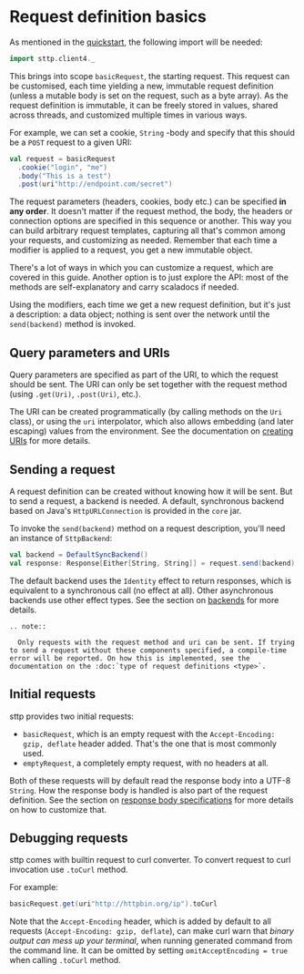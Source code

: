 # Request definition basics

As mentioned in the [quickstart](../quickstart.md), the following import will be needed:

```scala mdoc
import sttp.client4._
```

This brings into scope `basicRequest`, the starting request. This request can be customised, each time yielding a new, immutable request definition (unless a mutable body is set on the request, such as a byte array). As the request definition is immutable, it can be freely stored in values, shared across threads, and customized multiple times in various ways.

For example, we can set a cookie, `String` -body and specify that this should be a `POST` request to a given URI:

```scala mdoc:silent
val request = basicRequest
  .cookie("login", "me")
  .body("This is a test")
  .post(uri"http://endpoint.com/secret")
```

The request parameters (headers, cookies, body etc.) can be specified **in any order**. It doesn't matter if the request method, the body, the headers or connection options are specified in this sequence or another. This way you can build arbitrary request templates, capturing all that's common among your requests, and customizing as needed. Remember that each time a modifier is applied to a request, you get a new immutable object.

There's a lot of ways in which you can customize a request, which are covered in this guide. Another option is to just explore the API: most of the methods are self-explanatory and carry scaladocs if needed.

Using the modifiers, each time we get a new request definition, but it's just a description: a data object; nothing is sent over the network until the `send(backend)` method is invoked.

## Query parameters and URIs

Query parameters are specified as part of the URI, to which the request should be sent. The URI can only be set together with the request method (using `.get(Uri)`, `.post(Uri)`, etc.).

The URI can be created programmatically (by calling methods on the `Uri` class), or using the `uri` interpolator, which also allows embedding (and later escaping) values from the environment. See the documentation on [creating URIs](../model/uri.md) for more details.

## Sending a request

A request definition can be created without knowing how it will be sent. But to send a request, a backend is needed. A default, synchronous backend based on Java's `HttpURLConnection` is provided in the `core` jar.

To invoke the `send(backend)` method on a request description, you'll need an instance of `SttpBackend`:

```scala mdoc:compile-only
val backend = DefaultSyncBackend()
val response: Response[Either[String, String]] = request.send(backend)
```        

The default backend uses the `Identity` effect to return responses, which is equivalent to a synchronous call (no effect at all). Other asynchronous backends use other effect types. See the section on [backends](../backends/summary.md) for more details.

```eval_rst
.. note::

  Only requests with the request method and uri can be sent. If trying to send a request without these components specified, a compile-time error will be reported. On how this is implemented, see the documentation on the :doc:`type of request definitions <type>`.
```

## Initial requests

sttp provides two initial requests:

* `basicRequest`, which is an empty request with the `Accept-Encoding: gzip, deflate` header added. That's the one that is most commonly used.
* `emptyRequest`, a completely empty request, with no headers at all.

Both of these requests will by default read the response body into a UTF-8 `String`. How the response body is handled is also part of the request definition. See the section on [response body specifications](../responses/body.md) for more details on how to customize that.

## Debugging requests

sttp comes with builtin request to curl converter. To convert request to curl invocation use `.toCurl` method.

For example:

```scala mdoc
basicRequest.get(uri"http://httpbin.org/ip").toCurl
```

Note that the `Accept-Encoding` header, which is added by default to all requests (`Accept-Encoding: gzip, deflate`), can make curl warn that _binary output can mess up your terminal_, when running generated command from the command line. It can be omitted by setting `omitAcceptEncoding = true` when calling `.toCurl` method.
